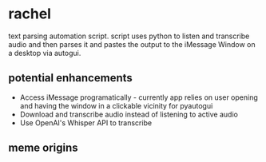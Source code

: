 # rachel
text parsing automation script. script uses python to listen and transcribe audio and then parses it and pastes the output to the iMessage Window on a desktop via autogui.

## potential enhancements
* Access iMessage programatically - currently app relies on user opening and having the window in a clickable vicinity for pyautogui
* Download and transcribe audio instead of listening to active audio
* Use OpenAI's Whisper API to transcribe


## meme origins
